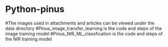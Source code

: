 # Python-pinus
#The images used in attachments and articles can be viewed under the data directory
#Pinus_image_transfer_learning is the code and steps of the image training model
#Pinus_NIR_ML_classfication is the code and steps of the NIR training model
